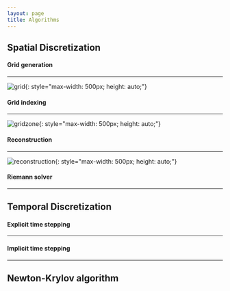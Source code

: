 ```yaml
---
layout: page
title: Algorithms
---
```


## Spatial Discretization

#### Grid generation
---
![grid](../grid.png){: style="max-width: 500px; height: auto;"}

#### Grid indexing
---
![gridzone](../gridzone.png){: style="max-width: 500px; height: auto;"}

#### Reconstruction
---
![reconstruction](../reconstruction.png){: style="max-width: 500px; height: auto;"}

#### Riemann solver
---

## Temporal Discretization

#### Explicit time stepping
---

#### Implicit time stepping
---

## Newton-Krylov algorithm

